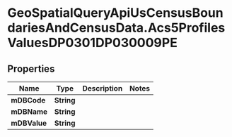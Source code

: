 # GeoSpatialQueryApiUsCensusBoundariesAndCensusData.Acs5ProfilesValuesDP0301DP030009PE

## Properties

Name | Type | Description | Notes
------------ | ------------- | ------------- | -------------
**mDBCode** | **String** |  | 
**mDBName** | **String** |  | 
**mDBValue** | **String** |  | 



